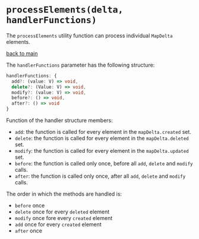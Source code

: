 # `processElements(delta, handlerFunctions)`

The `processElements` utility function can process individual `MapDelta` elements.

[back to main](../../README.md)

The `handlerFunctions` parameter has the following structure:

``` typescript
handlerFunctions: {
  add?: (value: V) => void,
  delete?: (Value: V) => void,
  modify?: (value: V) => void,
  before?: () => void,
  after?: () => void
}
```

Function of the handler structure members:

- `add`: the function is called for every element in the `mapDelta.created` set.
- `delete`: the function is called for every element in the `mapDelta.deleted` set.
- `modify`: the function is called for every element in the `mapDelta.updated` set.
- `before`: the function is called only once, before all `add`, `delete` and `modify` calls.
- `after`: the function is called only once, after all `add`, `delete` and `modify` calls.

The order in which the methods are handled is:

- `before` once
- `delete` once for every `deleted` element
- `modify` once fore every `created` element
- `add` once for every `created` element
- `after` once